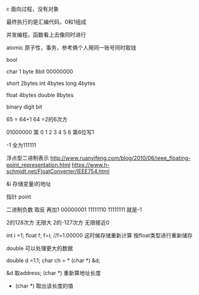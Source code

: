 c 面向过程，没有对象

最终执行的是汇编代码，0和1组成

并发编程，函数看上去像同时进行

atomic 原子性，事务，参考俩个人用同一账号同时取钱

bool

char 1 byte 8bit 00000000

short 2bytes 
int 4bytes
long 4bytes

float 4bytes
double 8bytes

binary digit bit

65 = 64+1
64 =2的6次方

01000000
第 0 1 2 3 4 5 6 第6位写1

-1 全为111111

浮点型二进制表示
http://www.ruanyifeng.com/blog/2010/06/ieee_floating-point_representation.html
https://www.h-schmidt.net/FloatConverter/IEEE754.html

&i  存储变量i的地址

指针 point

二进制负数  取反 再加1
00000001
11111110
11111111 就是-1

2的128次方 无限大  2的-127次方 无限接近0

int i =1;
float f;
f=i;
//f=1.00000
这时候存储重新计算 按float类型进行重新储存

double 可以处理更大的数据

double d =1.1;
char ch = * (char *) &d;

&d 取address;
(char *) 重新算地址长度
* (char *) 取出该长度的值


